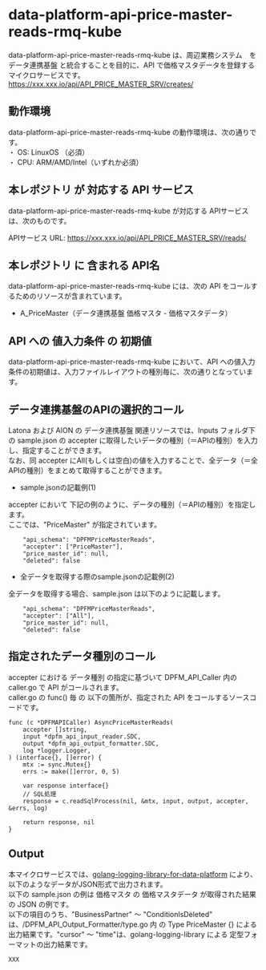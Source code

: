 # data-platform-api-price-master-reads-rmq-kube

data-platform-api-price-master-reads-rmq-kube は、周辺業務システム　を データ連携基盤 と統合することを目的に、API で価格マスタデータを登録するマイクロサービスです。  
https://xxx.xxx.io/api/API_PRICE_MASTER_SRV/creates/

## 動作環境

data-platform-api-price-master-reads-rmq-kube の動作環境は、次の通りです。  
・ OS: LinuxOS （必須）  
・ CPU: ARM/AMD/Intel（いずれか必須）  


## 本レポジトリ が 対応する API サービス
data-platform-api-price-master-reads-rmq-kube が対応する APIサービス は、次のものです。

APIサービス URL: https://xxx.xxx.io/api/API_PRICE_MASTER_SRV/reads/

## 本レポジトリ に 含まれる API名
data-platform-api-price-master-reads-rmq-kube には、次の API をコールするためのリソースが含まれています。  

* A_PriceMaster（データ連携基盤 価格マスタ - 価格マスタデータ）
 

## API への 値入力条件 の 初期値
data-platform-api-price-master-reads-rmq-kube において、API への値入力条件の初期値は、入力ファイルレイアウトの種別毎に、次の通りとなっています。  

## データ連携基盤のAPIの選択的コール

Latona および AION の データ連携基盤 関連リソースでは、Inputs フォルダ下の sample.json の accepter に取得したいデータの種別（＝APIの種別）を入力し、指定することができます。  
なお、同 accepter にAll(もしくは空白)の値を入力することで、全データ（＝全APIの種別）をまとめて取得することができます。  

* sample.jsonの記載例(1)  

accepter において 下記の例のように、データの種別（＝APIの種別）を指定します。  
ここでは、"PriceMaster" が指定されています。    
  
```
	"api_schema": "DPFMPriceMasterReads",
	"accepter": ["PriceMaster"],
	"price_master_id": null,
	"deleted": false
```
  
* 全データを取得する際のsample.jsonの記載例(2)  

全データを取得する場合、sample.json は以下のように記載します。  

```
	"api_schema": "DPFMPriceMasterReads",
	"accepter": ["All"],
	"price_master_id": null,
	"deleted": false
```

## 指定されたデータ種別のコール

accepter における データ種別 の指定に基づいて DPFM_API_Caller 内の caller.go で API がコールされます。  
caller.go の func() 毎 の 以下の箇所が、指定された API をコールするソースコードです。  

```
func (c *DPFMAPICaller) AsyncPriceMasterReads(
	accepter []string,
	input *dpfm_api_input_reader.SDC,
	output *dpfm_api_output_formatter.SDC,
	log *logger.Logger,
) (interface{}, []error) {
	mtx := sync.Mutex{}
	errs := make([]error, 0, 5)

	var response interface{}
	// SQL処理
	response = c.readSqlProcess(nil, &mtx, input, output, accepter, &errs, log)

	return response, nil
}
```

## Output  
本マイクロサービスでは、[golang-logging-library-for-data-platform](https://github.com/latonaio/golang-logging-library-for-data-platform) により、以下のようなデータがJSON形式で出力されます。  
以下の sample.json の例は 価格マスタ の 価格マスタデータ が取得された結果の JSON の例です。  
以下の項目のうち、"BusinessPartner" ～ "ConditionIsDeleted" は、/DPFM_API_Output_Formatter/type.go 内 の Type PriceMaster {} による出力結果です。"cursor" ～ "time"は、golang-logging-library による 定型フォーマットの出力結果です。  

```
XXX
```

